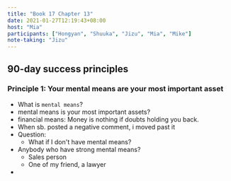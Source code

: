 ```yaml
---
title: "Book 17 Chapter 13"
date: 2021-01-27T12:19:43+08:00
host: "Mia"
participants: ["Hongyan", "Shuuka", "Jizu", "Mia", "Mike"]
note-taking: "Jizu"
---
```



## 90-day success principles

### Principle 1: Your mental means are your most important asset
- What is `mental means`?
- mental means is your most important assets?
- financial means: Money is nothing if doubts holding you back.
- When sb. posted a negative comment, i moved past it
- Question: 
    - What if I don't have mental means?
- Anybody who have strong mental means?
    - Sales person
    - One of my friend, a lawyer
- 
